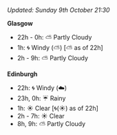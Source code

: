 *Updated: Sunday 9th October 21:30*

**Glasgow**

* 22h - 0h: :partly_sunny: Partly Cloudy
* 1h: :cyclone: Windy (:partly_sunny:) [:partly_sunny: as of 22h]
* 2h - 9h: :partly_sunny: Partly Cloudy

**Edinburgh**

* 22h: :cyclone: Windy (:cloud:)
* 23h, 0h: :umbrella: Rainy
* 1h: :sunny: Clear [:cyclone:(:sunny:) as of 22h]
* 2h - 7h: :sunny: Clear
* 8h, 9h: :partly_sunny: Partly Cloudy
